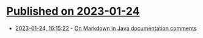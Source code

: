 # [Published on 2023-01-24](index.md)

* [2023-01-24, 16:15:22](https://news.ycombinator.com/item?id=34505545) - [On Markdown in Java documentation comments](https://mail.openjdk.org/pipermail/javadoc-dev/2023-January/005563.html)
